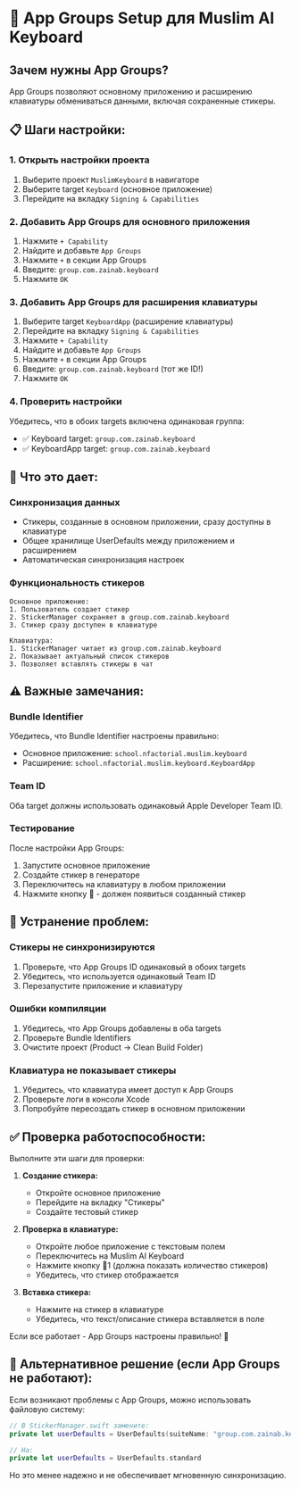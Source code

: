# 🔗 App Groups Setup для Muslim AI Keyboard

## Зачем нужны App Groups?

App Groups позволяют основному приложению и расширению клавиатуры обмениваться данными, включая сохраненные стикеры.

## 📋 Шаги настройки:

### 1. Открыть настройки проекта
1. Выберите проект `MuslimKeyboard` в навигаторе
2. Выберите target `Keyboard` (основное приложение)
3. Перейдите на вкладку `Signing & Capabilities`

### 2. Добавить App Groups для основного приложения
1. Нажмите `+ Capability`
2. Найдите и добавьте `App Groups`
3. Нажмите `+` в секции App Groups
4. Введите: `group.com.zainab.keyboard`
5. Нажмите `OK`

### 3. Добавить App Groups для расширения клавиатуры
1. Выберите target `KeyboardApp` (расширение клавиатуры)
2. Перейдите на вкладку `Signing & Capabilities`
3. Нажмите `+ Capability`
4. Найдите и добавьте `App Groups`
5. Нажмите `+` в секции App Groups
6. Введите: `group.com.zainab.keyboard` (тот же ID!)
7. Нажмите `OK`

### 4. Проверить настройки
Убедитесь, что в обоих targets включена одинаковая группа:
- ✅ Keyboard target: `group.com.zainab.keyboard`
- ✅ KeyboardApp target: `group.com.zainab.keyboard`

## 🔧 Что это дает:

### Синхронизация данных
- Стикеры, созданные в основном приложении, сразу доступны в клавиатуре
- Общее хранилище UserDefaults между приложением и расширением
- Автоматическая синхронизация настроек

### Функциональность стикеров
```
Основное приложение:
1. Пользователь создает стикер
2. StickerManager сохраняет в group.com.zainab.keyboard
3. Стикер сразу доступен в клавиатуре

Клавиатура:
1. StickerManager читает из group.com.zainab.keyboard
2. Показывает актуальный список стикеров
3. Позволяет вставлять стикеры в чат
```

## ⚠️ Важные замечания:

### Bundle Identifier
Убедитесь, что Bundle Identifier настроены правильно:
- Основное приложение: `school.nfactorial.muslim.keyboard`
- Расширение: `school.nfactorial.muslim.keyboard.KeyboardApp`

### Team ID
Оба target должны использовать одинаковый Apple Developer Team ID.

### Тестирование
После настройки App Groups:
1. Запустите основное приложение
2. Создайте стикер в генераторе
3. Переключитесь на клавиатуру в любом приложении
4. Нажмите кнопку 🎨 - должен появиться созданный стикер

## 🐛 Устранение проблем:

### Стикеры не синхронизируются
1. Проверьте, что App Groups ID одинаковый в обоих targets
2. Убедитесь, что используется одинаковый Team ID
3. Перезапустите приложение и клавиатуру

### Ошибки компиляции
1. Убедитесь, что App Groups добавлены в оба targets
2. Проверьте Bundle Identifiers
3. Очистите проект (Product → Clean Build Folder)

### Клавиатура не показывает стикеры
1. Убедитесь, что клавиатура имеет доступ к App Groups
2. Проверьте логи в консоли Xcode
3. Попробуйте пересоздать стикер в основном приложении

## ✅ Проверка работоспособности:

Выполните эти шаги для проверки:

1. **Создание стикера:**
   - Откройте основное приложение
   - Перейдите на вкладку "Стикеры"
   - Создайте тестовый стикер

2. **Проверка в клавиатуре:**
   - Откройте любое приложение с текстовым полем
   - Переключитесь на Muslim AI Keyboard
   - Нажмите кнопку 🎨1 (должна показать количество стикеров)
   - Убедитесь, что стикер отображается

3. **Вставка стикера:**
   - Нажмите на стикер в клавиатуре
   - Убедитесь, что текст/описание стикера вставляется в поле

Если все работает - App Groups настроены правильно! 🎉

## 📱 Альтернативное решение (если App Groups не работают):

Если возникают проблемы с App Groups, можно использовать файловую систему:

```swift
// В StickerManager.swift замените:
private let userDefaults = UserDefaults(suiteName: "group.com.zainab.keyboard") ?? UserDefaults.standard

// На:
private let userDefaults = UserDefaults.standard
```

Но это менее надежно и не обеспечивает мгновенную синхронизацию.
